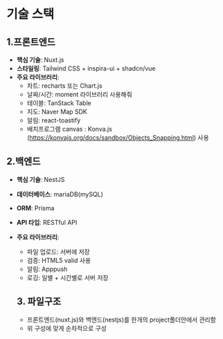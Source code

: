 # 기술 스택

## 1.프론트엔드
- **핵심 기술**: Nuxt.js
- **스타일링**: Tailwind CSS + inspira-ui + shadcn/vue 
- **주요 라이브러리**:
  - 차트: recharts 또는 Chart.js
  - 날짜/시간: moment 라이브러리 사용해줘
  - 테이블: TanStack Table
  - 지도: Naver Map SDK
  - 알림: react-toastify
  - 배치프로그램 canvas : Konva.js (https://konvajs.org/docs/sandbox/Objects_Snapping.html) 사용

## 2.백엔드
- **핵심 기술**: NestJS
- **데이터베이스**: mariaDB(mySQL)
- **ORM**: Prisma
- **API 타입**: RESTful API
- **주요 라이브러리**:
  - 파일 업로드: 서버에 저장
  - 검증: HTML5 valid 사용
  - 알림: Apppush
  - 로깅: 일별 + 시간별로 서버 저장

  ## 3. 파일구조
  - 프론트엔드(nuxt.js)와 백엔드(nestjs)를 한개의 project폴더안에서 관리함
  - 위 구성에 맞게 순차적으로 구성